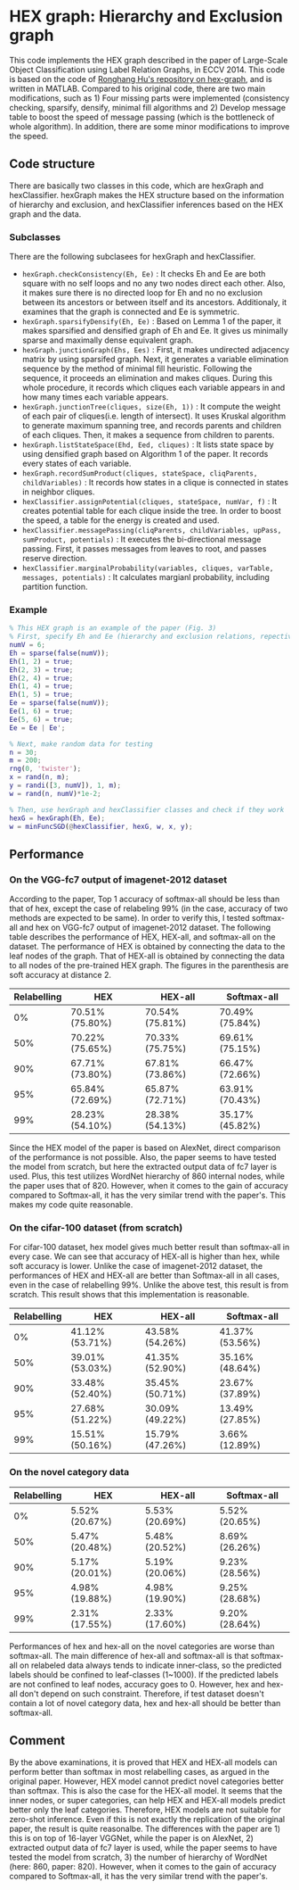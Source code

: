 # HEX graph: Hierarchy and Exclusion graph #
This code implements the HEX graph described in the paper of Large-Scale Object Classification using Label Relation Graphs, in ECCV 2014. This code is based on the code of [Ronghang Hu's repository on hex-graph](https://github.com/ronghanghu/hex_graph), and is written in MATLAB. Compared to his original code, there are two main modifications, such as 1) Four missing parts were implemented (consistency checking, sparsify, densify, minimal fill algorithms and 2) Develop message table to boost the speed of message passing (which is the bottleneck of whole algorithm). In addition, there are some minor modifications to improve the speed.

## Code structure ##
There are basically two classes in this code, which are hexGraph and hexClassifier. hexGraph makes the HEX structure based on the information of hierarchy and exclusion, and hexClassifier inferences based on the HEX graph and the data.

### Subclasses
There are the following subclasees for hexGraph and hexClassifier.
* `hexGraph.checkConsistency(Eh, Ee)` : It checks Eh and Ee are both square with no self loops and no any two nodes direct each other. Also, it makes sure there is no directed loop for Eh and no no exclusion between its ancestors or between itself and its ancestors. Additionaly, it examines that the graph is connected and Ee is symmetric.
* `hexGraph.sparsifyDensify(Eh, Ee)` : Based on Lemma 1 of the paper, it makes sparsified and densified graph of Eh and Ee. It gives us minimally sparse and maximally dense equivalent graph.
* `hexGraph.junctionGraph(Ehs, Ees)` : First, it makes undirected adjacency matrix by using sparsifed graph. Next, it generates a variable elimination sequence by the method of minimal fill heuristic. Following the sequence, it proceeds an elimination and makes cliques. During this whole procedure, it records which cliques each variable appears in and how many times each variable appears.
* `hexGraph.junctionTree(cliques, size(Eh, 1))` : It compute the weight of each pair of cliques(i.e. length of intersect). It uses Kruskal algorithm to generate maximum spanning tree, and records parents and children of each cliques. Then, it makes a sequence from children to parents.
* `hexGraph.listStateSpace(Ehd, Eed, cliques)` : It lists state space by using densified graph based on Algorithm 1 of the paper. It records every states of each variable.
* `hexGraph.recordSumProduct(cliques, stateSpace, cliqParents, childVariables)` : It records how states in a clique is connected in states in neighbor cliques.
* `hexClassifier.assignPotential(cliques, stateSpace, numVar, f)` : It creates potential table for each clique inside the tree. In order to boost the speed, a table for the energy is created and used.
* `hexClassifier.messagePassing(cliqParents, childVariables, upPass, sumProduct, potentials)` : It executes the bi-directional message passing. First, it passes messages from leaves to root, and passes reserve direction.
* `hexClassifier.marginalProbability(variables, cliques, varTable, messages, potentials)` : It calculates margianl probability, including partition function.

### Example
```matlab
% This HEX graph is an example of the paper (Fig. 3)
% First, specify Eh and Ee (hierarchy and exclusion relations, repectively)
numV = 6;
Eh = sparse(false(numV));
Eh(1, 2) = true;
Eh(2, 3) = true;
Eh(2, 4) = true;
Eh(1, 4) = true;
Eh(1, 5) = true;
Ee = sparse(false(numV));
Ee(1, 6) = true;
Ee(5, 6) = true;
Ee = Ee | Ee';

% Next, make random data for testing
n = 30;
m = 200;
rng(0, 'twister');
x = rand(n, m);
y = randi([3, numV]), 1, m);
w = rand(n, numV)*1e-2;

% Then, use hexGraph and hexClassifier classes and check if they work
hexG = hexGraph(Eh, Ee);
w = minFuncSGD(@hexClassifier, hexG, w, x, y);
```

## Performance ##
### On the VGG-fc7 output of imagenet-2012 dataset
According to the paper, Top 1 accuracy of softmax-all should be less than that of hex, except the case of relabeling 99%
(in the case, accuracy of two methods are expected to be same). In order to verify this, I tested softmax-all and hex on VGG-fc7 output of imagenet-2012 dataset. The following table describes the performance of HEX, HEX-all, and softmax-all on the dataset. The performance of HEX is obtained by connecting the data to the leaf nodes of the graph. That of HEX-all is obtained by connecting the data to all nodes of the pre-trained HEX graph. The figures in the parenthesis are soft accuracy at distance 2.

| Relabelling  | HEX | HEX-all | Softmax-all |
| - | - | - | - |
| 0%  | 70.51% (75.80%) | 70.54% (75.81%) | 70.49% (75.84%) |
| 50%  | 70.22% (75.65%) | 70.33% (75.75%) | 69.61% (75.15%) |
| 90%  | 67.71% (73.80%) | 67.81% (73.86%) | 66.47% (72.66%) |
| 95%  | 65.84% (72.69%) | 65.87% (72.71%) | 63.91% (70.43%) |
| 99%  | 28.23% (54.10%) | 28.38% (54.13%) | 35.17% (45.82%) |

Since the HEX model of the paper is based on AlexNet, direct comparison of the performance is not possible. Also, the paper seems to have tested the model from scratch, but here the extracted output data of fc7 layer is used. Plus, this test utilizes WordNet hierarchy of 860 internal nodes, while the paper uses that of 820.
However, when it comes to the gain of accuracy compared to Softmax-all, it has the very similar trend with the paper's. This makes my code quite reasonable.

### On the cifar-100 dataset (from scratch)
For cifar-100 dataset, hex model gives much better result than softmax-all in every case. We can see that accuracy of HEX-all is higher than hex, while soft accuracy is lower. Unlike the case of imagenet-2012 dataset, the performances of HEX and HEX-all are better than Softmax-all in all cases, even in the case of relabelling 99%. Unlike the above test, this result is from scratch. This result shows that this implementation is reasonable.

| Relabelling  | HEX | HEX-all | Softmax-all |
| - | - | - | - |
| 0%  | 41.12% (53.71%) | 43.58% (54.26%) | 41.37% (53.56%) |
| 50%  | 39.01% (53.03%) | 41.35% (52.90%) | 35.16% (48.64%) |
| 90%  | 33.48% (52.40%) | 35.45% (50.71%) | 23.67% (37.89%) |
| 95%  | 27.68% (51.22%) | 30.09% (49.22%) | 13.49% (27.85%) |
| 99%  | 15.51% (50.16%) | 15.79% (47.26%) | 3.66% (12.89%) |

### On the novel category data
| Relabelling  | HEX | HEX-all | Softmax-all |
| - | - | - | - |
| 0%  | 5.52% (20.67%) | 5.53% (20.69%) | 5.52% (20.65%) |
| 50%  | 5.47% (20.48%) | 5.48% (20.52%) | 8.69% (26.26%) |
| 90%  | 5.17% (20.01%) | 5.19% (20.06%) | 9.23% (28.56%) |
| 95%  | 4.98% (19.88%) | 4.98% (19.90%) | 9.25% (28.68%) |
| 99%  | 2.31% (17.55%) | 2.33% (17.60%) | 9.20% (28.64%) |

Performances of hex and hex-all on the novel categories are worse than softmax-all. The main difference of hex-all and softmax-all is that softmax-all on relabeled data always tends to indicate inner-class, so the predicted labels should be confined to leaf-classes (1~1000). If the predicted labels are not confined to leaf nodes, accuracy goes to 0. However, hex and hex-all don't depend on such constraint. Therefore, if test dataset doesn't contain a lot of novel category data, hex and hex-all should be better than softmax-all.

## Comment
By the above examinations, it is proved that HEX and HEX-all models can perform better than softmax in most relabelling cases, as argued in the original paper. However, HEX model cannot predict novel categories better than softmax. This is also the case for the HEX-all model. It seems that the inner nodes, or super categories, can help HEX and HEX-all models predict better only the leaf categories. Therefore, HEX models are not suitable for zero-shot inference. Even if this is not exactly the replication of the original paper, the result is quite reasonalbe. The differences with the paper are 1) this is on top of 16-layer VGGNet, while the paper is on AlexNet, 2) extracted output data of fc7 layer is used, while the paper seems to have tested the model from scratch, 3) the number of hierarchy of WordNet (here: 860, paper: 820). However, when it comes to the gain of accuracy compared to Softmax-all, it has the very similar trend with the paper's.
